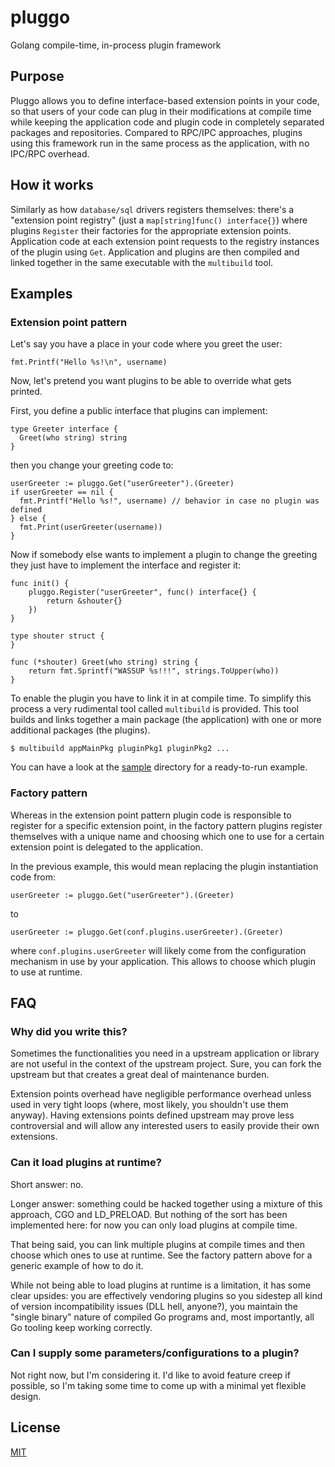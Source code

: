 # pluggo
Golang compile-time, in-process plugin framework

## Purpose
Pluggo allows you to define interface-based extension points in your code, so
that users of your code can plug in their modifications at compile time while
keeping the application code and plugin code in completely separated packages
and repositories. Compared to RPC/IPC approaches, plugins using this framework
run in the same process as the application, with no IPC/RPC overhead.

## How it works
Similarly as how `database/sql` drivers registers themselves: there's a
"extension point registry" (just a `map[string]func() interface{}`) where
plugins `Register` their factories for the appropriate extension points.
Application code at each extension point requests to the registry instances of
the plugin using `Get`. Application and plugins are then compiled and linked
together in the same executable with the `multibuild` tool.

## Examples

### Extension point pattern
Let's say you have a place in your code where you greet the user:

```
fmt.Printf("Hello %s!\n", username)
```

Now, let's pretend you want plugins to be able to override what gets printed.

First, you define a public interface that plugins can implement:

```
type Greeter interface {
  Greet(who string) string
}
```

then you change your greeting code to:

```
userGreeter := pluggo.Get("userGreeter").(Greeter)
if userGreeter == nil {
  fmt.Printf("Hello %s!", username) // behavior in case no plugin was defined
} else {
  fmt.Print(userGreeter(username))
}
```

Now if somebody else wants to implement a plugin to change the greeting they
just have to implement the interface and register it:

```
func init() {
	pluggo.Register("userGreeter", func() interface{} {
		return &shouter{}
	})
}

type shouter struct {
}

func (*shouter) Greet(who string) string {
	return fmt.Sprintf("WASSUP %s!!!", strings.ToUpper(who))
}
```

To enable the plugin you have to link it in at compile time. To simplify this
process a very rudimental tool called `multibuild` is provided. This tool builds
and links together a main package (the application) with one or more additional
packages (the plugins).

```
$ multibuild appMainPkg pluginPkg1 pluginPkg2 ...
```

You can have a look at the [sample](sample/README.md) directory for a
ready-to-run example.

### Factory pattern

Whereas in the extension point pattern plugin code is responsible to register
for a specific extension point, in the factory pattern plugins register
themselves with a unique name and choosing which one to use for a certain
extension point is delegated to the application.

In the previous example, this would mean replacing the plugin instantiation code
from:

```
userGreeter := pluggo.Get("userGreeter").(Greeter)
```

to

```
userGreeter := pluggo.Get(conf.plugins.userGreeter).(Greeter)
```

where `conf.plugins.userGreeter` will likely come from the configuration
mechanism in use by your application. This allows to choose which plugin to use
at runtime.

## FAQ

### Why did you write this?
Sometimes the functionalities you need in a upstream application or library are
not useful in the context of the upstream project. Sure, you can fork the
upstream but that creates a great deal of maintenance burden.

Extension points overhead have negligible performance overhead unless used in
very tight loops (where, most likely, you shouldn't use them anyway). Having
extensions points defined upstream may prove less controversial and will allow
any interested users to easily provide their own extensions.

### Can it load plugins at runtime?
Short answer: no.

Longer answer: something could be hacked together using a mixture of this
approach, CGO and LD_PRELOAD. But nothing of the sort has been implemented here:
for now you can only load plugins at compile time.

That being said, you can link multiple plugins at compile times and then choose
which ones to use at runtime. See the factory pattern above for a generic
example of how to do it.

While not being able to load plugins at runtime is a limitation, it has some
clear upsides: you are effectively vendoring plugins so you sidestep all kind
of version incompatibility issues (DLL hell, anyone?), you maintain the "single
binary" nature of compiled Go programs and, most importantly, all Go tooling
keep working correctly.

### Can I supply some parameters/configurations to a plugin?
Not right now, but I'm considering it. I'd like to avoid feature creep if
possible, so I'm taking some time to come up with a minimal yet flexible design.

## License
[MIT](LICENSE)
